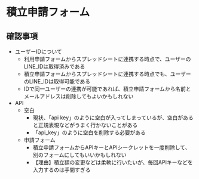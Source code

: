 # 積立申請フォーム

## 確認事項
- ユーザーIDについて
    - 利用申請フォームからスプレッドシートに連携する時点で、ユーザーのLINE_IDは取得済みである
    - 積立申請フォームからスプレッドシートに連携する時点でも、ユーザーのLINE_IDは取得可能である
    - IDで同一ユーザーの連携が可能であれば、積立申請フォームから名前とメールアドレスは削除してもよいかもしれない
- API
    - 空白
        - 現状、「api key」のように空白が入ってしまっているが、空白があると正規表現などがうまく行かないことがある
        - 「api_key」のように空白を削除する必要がある
    - 申請フォーム
        - 積立申請フォームからAPIキーとAPIシークレットを一度削除して、別のフォームにしてもいいかもしれない
        - 【理由】積立額の変更などは柔軟に行いたいが、毎回APIキーなどを入力するのは手間すぎる